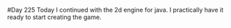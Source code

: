 #Day 225
Today I continued with the 2d engine for java. I practically have it ready to start creating the game.